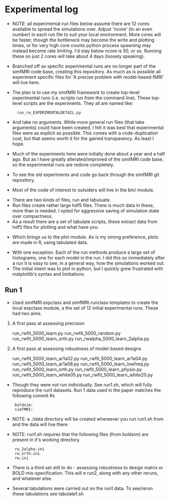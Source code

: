 # Experimental log

* NOTE: all experimental run files below assume there are 12 cores available to spread the simulations over.  Adjust 'ncore' (to an even number) in each run file to suit your local environment.  More cores will be faster, though the bottleneck may become the write and plotting times, or for very high core counts python process spawning may instead become rate limiting.  I'd stay below ncore is 50, or so.  Running these on just 2 cores will take about 4 days (loosely speaking).
 
* Branched off so specific experimental runs are no longer part of the simfMRI code base, creating this repository.  As much as is possible all experiment specific files for 'A precise problem with model-based fMRI' will live here.

* The plan is to use my simfMRI framework to create top-level experimental runs (i.e. scripts run from the command line).  These top-level scripts are the experiments.  They all are named like:
		
		run_rw_EXPERIMENTALDETAIL.py

* And take no arguments.  While more general run files (that take arguments) could have been created, I felt it was best that experimental files were as explicit as possible.  This comes with a code-duplication cost, but that seems worth it for the gained transparency.  As least I hope.

* Much of the experiments here were initially done about a year and a half ago.  But as I have greatly alterated/improved of the simfMRI code base, so the experimental runs are redone completely.  

 - To see the old experiments and code go back through the simfMRI git repository.

* Most of the code of interest to outsiders will live in the bin/ module.
 - There are two kinds of files, run and tabuluate.  
 - Run files create rather large hdf5 files.  There is much data in these, more than is needed.  I opted for aggressive saving of simulation state over compactness.
 - As a result there are a set of tabulate scripts, these extract data from hdf5 files for plotting and what have you.

* Which brings us to the plot module.  As is my strong preference, plots are made in R, using tabulated data.  
 - With one exception.  Each of the run methods produce a large set of histograms, one for each model in the run.  I did this so immediately after a run it is easy to see, in a general way, how the simulations worked out.
 - The initial intent was to plot in python, but I quickly grew frustrated with matplotlib's syntax and limitations.

 
## Run 1

* Used simfMRI.expclass and simfMRI.runclass templates to create the local expclass module, a the set of 12 initial experimental runs.  These had two aims.
 1. A first pass at assessing precision
 
	 run_rwfit_5000_learn.py
	 run_rwfit_5000_random.py
	 run_rwfit_5000_learn_orth.py
	 run_rwalpha_5000_learn_2alpha.py
	 
 2. A first pass at assessing robustness of model-based designs
 
	 run_rwfit_5000_learn_ar1a02.py
	 run_rwfit_5000_learn_ar1a04.py
	 run_rwfit_5000_learn_ar1a08.py
	 run_rwfit_5000_learn_lowfreq.py
	 run_rwfit_5000_learn_orth.py
	 run_rwfit_5000_learn_physio.py
	 run_rwfit_5000_learn_white05.py
	 run_rwfit_5000_learn_white20.py

 - Though they were not run individually.  See run1.sh, which will fully reproduce the run1 datasets.  Run 1 data used in the paper matches the following commit #s

		boldsim: 
		simfMRI: 

 - NOTE: a ./data directory will be created whereever you run run1.sh from and the data will live there
 - NOTE: run1.sh requires that the following files (from boldsim) are present in it's working directory.

		rw_2alpha.ini
		rw_orth.ini
		rw.ini

* There is a third set still to do - assessing robustness to design matrix or BOLD mis-specification.  This will e run2, along with any other reruns, and whatever else.

* Several tabulations were carried out on the run1 data.  To see/rerun these tabulations see tabulate1.sh

